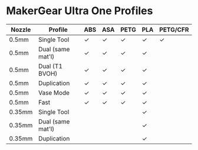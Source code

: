 # MakerGear Ultra One Profiles

| Nozzle | Profile | ABS | ASA | PETG | PLA | PETG/CFR |
| ----------- | ----------- | ----------- | ----------- | ----------- | ----------- | ----------- |
| 0.5mm | Single Tool | ✓ | ✓ | ✓ | ✓ | ✓ |
| 0.5mm | Dual (same mat'l) | ✓ | ✓ | ✓ | ✓ |  |
| 0.5mm | Dual (T1 BVOH) | ✓ | ✓ | ✓ | ✓ |  |
| 0.5mm | Duplication | ✓ | ✓ | ✓ | ✓ |  |
| 0.5mm | Vase Mode | ✓ | ✓ | ✓ | ✓ |  |
| 0.5mm | Fast | ✓ | ✓ | ✓ | ✓ |  |
| 0.35mm | Single Tool |  |  |  | ✓ |  |
| 0.35mm | Dual (same mat'l) |  |  |  | ✓ |  |
| 0.35mm | Duplication |  |  |  | ✓ |  |

